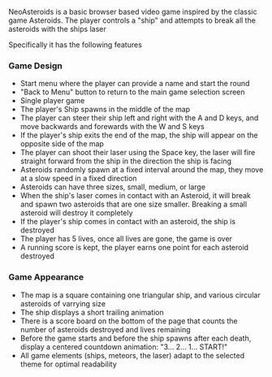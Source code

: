 NeoAsteroids is a basic browser based video game inspired by the classic game Asteroids. The player controls a "ship" and attempts to break all the asteroids with the ships laser

Specifically it has the following features

### Game Design

- Start menu where the player can provide a name and start the round
- "Back to Menu" button to return to the main game selection screen
- Single player game
- The player's Ship spawns in the middle of the map
- The player can steer their ship left and right with the A and D keys, and move backwards and forewards with the W and S keys
- If the player's ship exits the end of the map, the ship will appear on the opposite side of the map
- The player can shoot their laser using the Space key, the laser will fire straight forward from the ship in the direction the ship is facing
- Asteroids randomly spawn at a fixed interval around the map, they move at a slow speed in a fixed direction
- Asteroids can have three sizes, small, medium, or large
- When the ship's laser comes in contact with an Asteroid, it will break and spawn two asteroids that are one size smaller. Breaking a small asteroid will destroy it completely
- If the player's ship comes in contact with an asteroid, the ship is destroyed
- The player has 5 lives, once all lives are gone, the game is over
- A running score is kept, the player earns one point for each asteroid destroyed

### Game Appearance

- The map is a square containing one triangular ship, and various circular asteroids of varrying size
- The ship displays a short trailing animation
- There is a score board on the bottom of the page that counts the number of asteroids destroyed and lives remaining
- Before the game starts and before the ship spawns after each death, display a centered countdown animation: "3... 2... 1... START!"
- All game elements (ships, meteors, the laser) adapt to the selected theme for optimal readability

